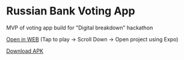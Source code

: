 # Russian Bank Voting App

MVP of voting app build for "Digital breakdown" hackathon

[Open in WEB](https://expo.io/appetize-simulator?url=https://expo.io/@kysonic/russia-bank-voting-app) (Tap to play -> Scroll Down -> Open project using Expo)

[Download APK](https://exp-shell-app-assets.s3.us-west-1.amazonaws.com/android/%40kysonic/russia-bank-voting-app-394279a4caa348fba03ea7d70c339690-signed.apk)

